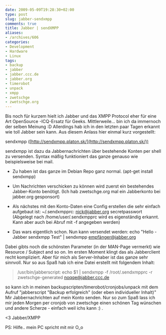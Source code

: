 ```yaml
---
date: 2009-05-09T19:28:30+02:00
type: post
slug: jabber-sendxmpp
comments: true
title: Jabber | sendXMPP
aliases:
- /archives/606
categories:
- Development
- Hardware
- Linux
tags:
- backup
- jabber
- jabber.ccc.de
- jabber.org
- timerobot
- unpack
- xmpp
- zwetschge
- zwetschge.org
---
```


Bis noch für kurzem hielt ich Jabber und das XMPP Protocol eher für eine Art OpenSource -ICQ-Ersatz für Geeks. Mittlerweile... bin ich da immernoch der selben Meinung :D Allerdings hab ich in den letzten paar Tagen erkannt wie toll Jabber sein kann. Aus diesem Anlass hier einmal kurz vorgestellt:

sendxmpp ([http://sendxmpp.platon.sk/](http://sendxmpp.platon.sk/))

sendxmpp ist dazu da Jabbernachrichten über bestehende Konten per shell zu versenden. Syntax mäßig funktioniert das ganze genauso wie beispielsweise bei mail.



	
  * Zu haben ist das ganze im Debian Repo ganz normal. (apt-get install sendxmpp)

	
  * Um Nachrichten verschicken zu können wird zuerst ein bestehendes Jabber-Konto benötigt. (Ich hab zwetschge.org mal ein Jabberkonto bei jabber.org gesponsort)

	
  * Als nächstes mit den Konto-Daten eine Config erstellen die sehr einfach aufgebaut ist:
~/.sendxmpprc:
nick@jabber.org secretpasswort
(Abgelegt nach /home/user/.sendxmpprc wird es eigenständig erkannt. Kann aber auch bei Abruf mit -f angegeben werden)

	
  * Das wars eigentlich schon. Nun kann versendet werden:
echo "Hello - Jabber sendxmpp Test" | sendxmpp empfänger@jabber.org


Dabei gibts noch die schönsten Parameter (in der MAN-Page vermerkt) wie Resource / Subject and so on.
Im ersten Moment klingt das als Jabberclient recht kompliziert. Aber für mich als Server-Inhaber ist das ganze sehr sinnvoll. Nur so aus Spaß hab ich eine Datei erstellt mit folgendem Inhalt:


> /usr/bin/jabberscript:
echo $1 | sendxmpp -f /root/.sendxmpprc -r zwetschge-generated noqqe@jabber.ccc.de


so kann ich in meinen backupscripten/timerobot/cronjobs/unpack mit dem Aufruf "jabberscript "Backup erfolgreich" (oder eben individueller Inhalt)" Mir Jabbernachrichten auf mein Konto senden. Nur so zum Spaß lass ich mir jeden Morgen per cronjob von zwetschge einen schönen Tag wünschen und andere Scherze - einfach weil ichs kann :) .

<3 Jabber/XMPP

PS: Hilfe.. mein PC spricht mit mir O_o
